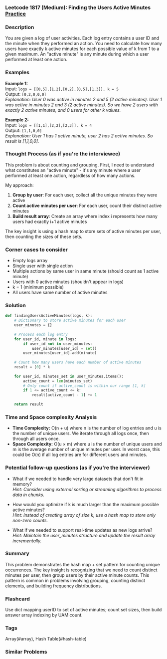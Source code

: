 ### Leetcode 1817 (Medium): Finding the Users Active Minutes [Practice](https://leetcode.com/problems/finding-the-users-active-minutes)

### Description  
You are given a log of user activities. Each log entry contains a user ID and the minute when they performed an action. You need to calculate how many users have exactly k active minutes for each possible value of k from 1 to a given maximum. An "active minute" is any minute during which a user performed at least one action.

### Examples  

**Example 1:**  
Input: `logs = [[0,5],[1,2],[0,2],[0,5],[1,3]], k = 5`  
Output: `[0,2,0,0,0]`  
*Explanation: User 0 was active in minutes 2 and 5 (2 active minutes). User 1 was active in minutes 2 and 3 (2 active minutes). So we have 2 users with exactly 2 active minutes, and 0 users for other k values.*

**Example 2:**  
Input: `logs = [[1,1],[2,2],[2,3]], k = 4`  
Output: `[1,1,0,0]`  
*Explanation: User 1 has 1 active minute, user 2 has 2 active minutes. So result is [1,1,0,0].*

### Thought Process (as if you're the interviewee)  
This problem is about counting and grouping. First, I need to understand what constitutes an "active minute" - it's any minute where a user performed at least one action, regardless of how many actions.

My approach:
1. **Group by user**: For each user, collect all the unique minutes they were active
2. **Count active minutes per user**: For each user, count their distinct active minutes
3. **Build result array**: Create an array where index i represents how many users had exactly i+1 active minutes

The key insight is using a hash map to store sets of active minutes per user, then counting the sizes of these sets.

### Corner cases to consider  
- Empty logs array
- Single user with single action
- Multiple actions by same user in same minute (should count as 1 active minute)
- Users with 0 active minutes (shouldn't appear in logs)
- k = 1 (minimum possible)
- All users have same number of active minutes

### Solution

```python
def findingUsersActiveMinutes(logs, k):
    # Dictionary to store active minutes for each user
    user_minutes = {}
    
    # Process each log entry
    for user_id, minute in logs:
        if user_id not in user_minutes:
            user_minutes[user_id] = set()
        user_minutes[user_id].add(minute)
    
    # Count how many users have each number of active minutes
    result = [0] * k
    
    for user_id, minutes_set in user_minutes.items():
        active_count = len(minutes_set)
        # Only count if active_count is within our range [1, k]
        if 1 <= active_count <= k:
            result[active_count - 1] += 1
    
    return result
```

### Time and Space complexity Analysis  

- **Time Complexity:** O(n + u) where n is the number of log entries and u is the number of unique users. We iterate through all logs once, then through all users once.
- **Space Complexity:** O(u × m) where u is the number of unique users and m is the average number of unique minutes per user. In worst case, this could be O(n) if all log entries are for different users and minutes.

### Potential follow-up questions (as if you're the interviewer)  

- What if we needed to handle very large datasets that don't fit in memory?  
  *Hint: Consider using external sorting or streaming algorithms to process data in chunks.*

- How would you optimize if k is much larger than the maximum possible active minutes?  
  *Hint: Instead of creating array of size k, use a hash map to store only non-zero counts.*

- What if we needed to support real-time updates as new logs arrive?  
  *Hint: Maintain the user_minutes structure and update the result array incrementally.*

### Summary
This problem demonstrates the hash map + set pattern for counting unique occurrences. The key insight is recognizing that we need to count distinct minutes per user, then group users by their active minute counts. This pattern is common in problems involving grouping, counting distinct elements, and building frequency distributions.


### Flashcard
Use dict mapping userID to set of active minutes; count set sizes, then build answer array indexing by UAM count.

### Tags
Array(#array), Hash Table(#hash-table)

### Similar Problems
